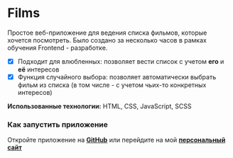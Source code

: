 # Films
Простое веб-приложение для ведения списка фильмов, которые хочется посмотреть. Было создано за несколько часов в рамках обучения Frontend - разработке.
- [x] Подходит для влюбленных: позволяет вести список с учетом **его** и **её** интересов
- [x] Функция случайного выбора: позволяет автоматически выбрать фильм из списка (в том числе - с учетом чьих-то конкретных интересов)

**Использованные технологии:** HTML, CSS, JavaScript, SCSS

### Как запустить приложение
Откройте приложение на **[GitHub](https://lomt1k.github.io/Films)** или перейдите на мой **[персональный сайт](https://yashin.xyz/apps/films)**